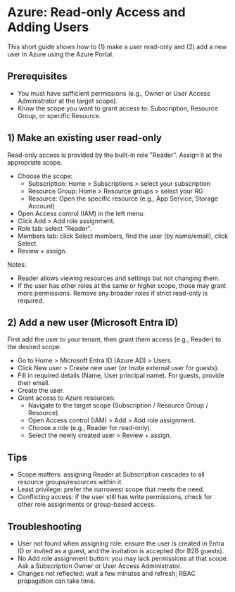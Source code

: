 # Azure: Read-only Access and Adding Users

This short guide shows how to (1) make a user read-only and (2) add a new user in Azure using the Azure Portal.


## Prerequisites
- You must have sufficient permissions (e.g., Owner or User Access Administrator at the target scope).
- Know the scope you want to grant access to: Subscription, Resource Group, or specific Resource.


## 1) Make an existing user read-only
Read-only access is provided by the built-in role "Reader". Assign it at the appropriate scope.

- Choose the scope:
  - Subscription: Home > Subscriptions > select your subscription
  - Resource Group: Home > Resource groups > select your RG
  - Resource: Open the specific resource (e.g., App Service, Storage Account)
- Open Access control (IAM) in the left menu.
- Click Add > Add role assignment.
- Role tab: select "Reader".
- Members tab: click Select members, find the user (by name/email), click Select.
- Review + assign.

Notes:
- Reader allows viewing resources and settings but not changing them.
- If the user has other roles at the same or higher scope, those may grant more permissions. Remove any broader roles if strict read-only is required.


## 2) Add a new user (Microsoft Entra ID)
First add the user to your tenant, then grant them access (e.g., Reader) to the desired scope.

- Go to Home > Microsoft Entra ID (Azure AD) > Users.
- Click New user > Create new user (or Invite external user for guests).
- Fill in required details (Name, User principal name). For guests, provide their email.
- Create the user.
- Grant access to Azure resources:
  - Navigate to the target scope (Subscription / Resource Group / Resource).
  - Open Access control (IAM) > Add > Add role assignment.
  - Choose a role (e.g., Reader for read-only).
  - Select the newly created user > Review + assign.


## Tips
- Scope matters: assigning Reader at Subscription cascades to all resource groups/resources within it.
- Least privilege: prefer the narrowest scope that meets the need.
- Conflicting access: if the user still has write permissions, check for other role assignments or group-based access.


## Troubleshooting
- User not found when assigning role: ensure the user is created in Entra ID or invited as a guest, and the invitation is accepted (for B2B guests).
- No Add role assignment button: you may lack permissions at that scope. Ask a Subscription Owner or User Access Administrator.
- Changes not reflected: wait a few minutes and refresh; RBAC propagation can take time.

